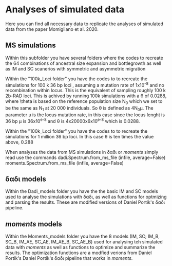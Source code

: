# Analyses of simulated data

Here you can find all necessary data to replicate the analyses of simulated data from the paper Momigliano et al. 2020.

## MS simulations

Within this subfolder you have several folders where the codes to recreate the 64 combinations of ancestral size expansion and bottlegrowth as well as IM and SC scanerios with symmetric and asymmetric migration

Within the "100k_Loci folder" you have the codes to to recreate the simulations for 100 k 36 bp loci , assuming a mutation rate of 1x10<sup>-8</sup> and no recombination within locus. This is the equivalent of sampling roughly 100 k 2b-RAD loci. This is achived by running 100k simulations with a &theta; of 0.0288, where \theta is based on the reference population size N<sub>0</sub> which we set to be the same as N<sub>1</sub> at 20 000 individuals.  So &theta; is defined as 4N<sub>0</sub>&mu;. The parameter &mu; is the locus mutation rate, in this case since the locus lenght is 36 bp &mu; is 36x10<sup>e-8</sup> and  &theta; is 4x20000x6x10<sup>e-8</sup> which is 0.0288.

Within the "100k_Loci folder" you have the codes to to recreate the simulations for 1 million 36 bp loci. In this case &theta; is ten times the value above, 0.288

When analyses the data from MS simulations in &delta;&alpha;&delta;&iota; or *moments* simply read use the commands
dadi.Spectrum.from_ms_file (infile, average=False)
moments.Spectrum.from_ms_file (infile, average=False)

## &delta;&alpha;&delta;&iota;  models

Within the Dadi_models folder you have the the basic IM and SC models used to analyse the simulations with  &delta;&alpha;&delta;&iota;, as well as functions for optmizing and parsing the results. These are modified versions of Daniel Portik's &delta;&alpha;&delta;&iota; pipeline. 

## *moments* models

Within the Moments_models folder you have the 8 models (IM, SC; IM_B, SC_B, IM_AE, SC_AE, IM_AE_B, SC_AE_B) used for analysing teh simulated data with *moments* as well as functions to optimize and summarize the results. The optimization functions are a modfied verions from Daniel Portik's Daniel Portik's &delta;&alpha;&delta;&iota; pipeline that works in *moments*.
